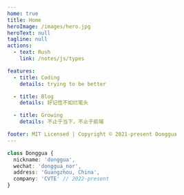 ```yaml
---
home: true
title: Home
heroImage: /images/hero.jpg
heroText: null
tagline: null
actions:
  - text: Rush
    link: /notes/js/types

features:
  - title: Coding
    details: trying to be better

  - title: Blog
    details: 好记性不如烂笔头

  - title: Growing
    details: 不止于当下，不止于前端

footer: MIT Licensed | Copyright © 2021-present Donggua
---
```


```ts
class Donggua {
  nickname: 'donggua',
  wechat: 'donggua_nor',
  address: 'Guangzhou, China',
  company: 'CVTE' // 2022-present
}
```

<!-- /* md-file-format-disable */ -->
